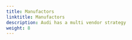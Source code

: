```yaml
---
title: Manufactors
linktitle: Manufactors
description: Audi has a multi vendor strategy
weight: 8
---
```

<!-- markdownlint-disable MD033 -->
